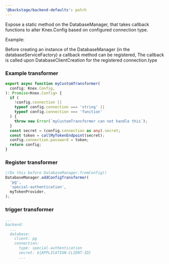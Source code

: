 ```yaml
---
'@backstage/backend-defaults': patch
---
```


Expose a static method on the DatabaseManager, that takes callback functions to alter Knex.Config based on configured connection type.

Example:

Before creating an instance of the DatabaseManager (in the databaseServiceFactory) a callback method can be registered,
The callback is called upon DatabaseClientCreation for the registered connection.type

### Example transformer

```typescript
export async function myCustomTransformer(
  config: Knex.Config,
): Promise<Knex.Config> {
  if (
    !config.connection ||
    typeof config.connection === 'string' ||
    typeof config.connection === 'function'
  ) {
    throw new Error(`myCustomTransformer can not handle this`);
  }
  const secret = (config.connection as any).secret;
  const token = callMyTokenEndpoint(secret);
  config.connection.password = token;
  return config;
}
```

### Register transformer

```typescript
//Do this before DatabaseManager.fromConfig()
DatabaseManager.addConfigTransformer(
  'pg',
  'special-authentication',
  myTokenProvider,
);
```

### trigger transformer

```yaml
...
backend:
  ...
  database:
    client: pg
    connection:
      type: special-authentication
      secret: ${APPLICATION-CLIENT-ID}
      ...
```
